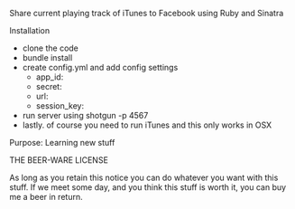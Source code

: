 Share current playing track of iTunes to Facebook using Ruby and Sinatra

Installation
 - clone the code
 - bundle install
 - create config.yml and add config settings 
    - app_id:
    - secret:
    - url:
    - session_key:
 - run server using shotgun -p 4567
 - lastly. of course you need to run iTunes and this only works in OSX

Purpose: Learning new stuff


THE BEER-WARE LICENSE

As long as you retain this notice you can do whatever you want with this stuff. If we meet some day, and you think
this stuff is worth it, you can buy me a beer in return.